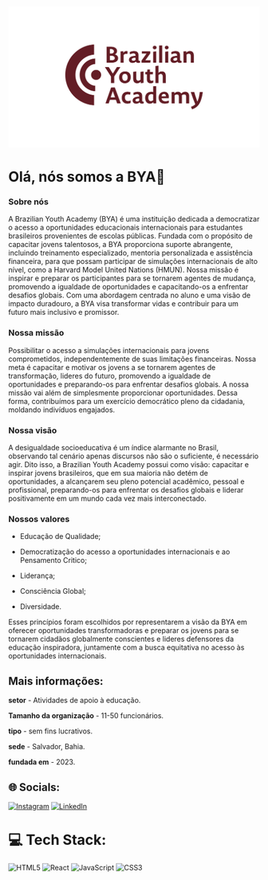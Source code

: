 ![Legenda](horizontal_mono_vinho.svg)

# Olá, nós somos a BYA👋


### **Sobre nós**
A Brazilian Youth Academy (BYA) é uma instituição dedicada a democratizar o acesso a oportunidades educacionais internacionais para estudantes brasileiros provenientes de escolas públicas. Fundada com o propósito de capacitar jovens talentosos, a BYA proporciona suporte abrangente, incluindo treinamento especializado, mentoria personalizada e assistência financeira, para que possam participar de simulações internacionais de alto nível, como a Harvard Model United Nations (HMUN). Nossa missão é inspirar e preparar os participantes para se tornarem agentes de mudança, promovendo a igualdade de oportunidades e capacitando-os a enfrentar desafios globais. Com uma abordagem centrada no aluno e uma visão de impacto duradouro, a BYA visa transformar vidas e contribuir para um futuro mais inclusivo e promissor.

### **Nossa missão**
Possibilitar o acesso a simulações internacionais para jovens comprometidos, independentemente de suas limitações financeiras. Nossa meta é capacitar e motivar os jovens a se tornarem agentes de transformação, lideres do futuro, promovendo a igualdade de oportunidades e preparando-os para enfrentar desafios globais. A nossa missão vai além de simplesmente proporcionar oportunidades. Dessa forma, contribuímos para um exercício democrático pleno da cidadania, moldando indivíduos engajados.

### **Nossa visão**
A desigualdade socioeducativa é um índice alarmante no Brasil, observando tal cenário apenas discursos não são o suficiente, é necessário agir. Dito isso, a Brazilian Youth Academy possui como visão: capacitar e inspirar jovens brasileiros, que em sua maioria não detém de oportunidades, a alcançarem seu pleno potencial acadêmico, pessoal e profissional, preparando-os para enfrentar os desafios globais e liderar positivamente em um mundo cada vez mais interconectado.

### **Nossos valores**
- Educação de Qualidade; 

- Democratização do acesso a oportunidades internacionais e ao Pensamento Critico; 

- Liderança;

- Consciência Global; 

- Diversidade.

Esses princípios foram escolhidos por representarem a visão da BYA em oferecer oportunidades transformadoras e preparar os jovens para se tornarem cidadãos globalmente conscientes e lideres defensores da educação inspiradora, juntamente com a busca equitativa no acesso às oportunidades internacionais.

## Mais informações:

**setor** - Atividades de apoio à educação.

**Tamanho da organização** - 11-50 funcionários.

**tipo** - sem fins lucrativos.

**sede** - Salvador, Bahia.

**fundada em** - 2023.


## 🌐 Socials:
[![Instagram](https://img.shields.io/badge/Instagram-%23E4405F.svg?logo=Instagram&logoColor=white)](https://www.instagram.com/brazilianya/&ved=2ahUKEwi7xPvO19mFAxUQHLkGHZtsBgIQjjh6BAgZEAE&usg=AOvVaw3_mwO3Ny507xeLDnff10Rx) [![LinkedIn](https://img.shields.io/badge/LinkedIn-%230077B5.svg?logo=linkedin&logoColor=white)](https://www.linkedin.com/company/brazilian-youth-academy?originalSubdomain=br) 

# 💻 Tech Stack:
![HTML5](https://img.shields.io/badge/html5-%23E34F26.svg?style=for-the-badge&logo=html5&logoColor=white) ![React](https://img.shields.io/badge/react-%2320232a.svg?style=for-the-badge&logo=react&logoColor=%2361DAFB) ![JavaScript](https://img.shields.io/badge/javascript-%23323330.svg?style=for-the-badge&logo=javascript&logoColor=%23F7DF1E) ![CSS3](https://img.shields.io/badge/css3-%231572B6.svg?style=for-the-badge&logo=css3&logoColor=white)
